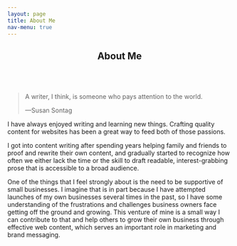 ```yaml
---
layout: page
title: About Me
nav-menu: true
---
```


<!-- Main -->
<div id="main" class="alt">
	<section id="one">
		<div class="inner">
			<header class="major">
				<h1>About Me</h1>
			</header>
			<div class="row">
				<div class="4u 12u$(small)">
					<span class="image fit"><img src="{% link assets/images/profile.jpg %}" alt="" /></span>
					<blockquote>
						<p>A writer, I think, is someone who pays attention to the world.</p>
						<footer>—Susan Sontag</footer>
					</blockquote>
				</div>
				<div class="8u 12u$(small)">
					<p>I have always enjoyed writing and learning new things. Crafting quality content for websites has been a great way to feed both of those passions.</p>
					<p>I got into content writing after spending years helping family and friends to proof and rewrite their own content, and gradually started to recognize how often we either lack the time or the skill to draft readable, interest-grabbing prose that is accessible to a broad audience.</p> 
					<p>One of the things that I feel strongly about is the need to be supportive of small businesses. I imagine that is in part because I have attempted launches of my own businesses several times in the past, so I have some understanding of the frustrations and challenges business owners face getting off the ground and growing. This venture of mine is a small way I can contribute to that and help others to grow their own business through effective web content, which serves an important role in marketing and brand messaging.</p>
				</div>
			</div>
		</div>
	</section>
</div>
